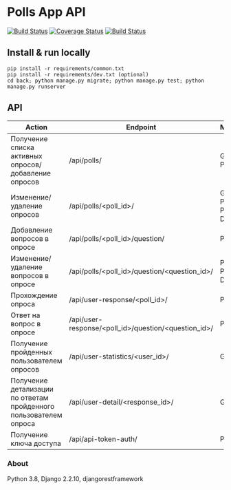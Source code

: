 # Polls App API
[![Build Status](https://travis-ci.com/Aliendrop/dj-polls.svg?branch=master)](https://travis-ci.com/Aliendrop/dj-polls)
[![Coverage Status](https://coveralls.io/repos/github/Aliendrop/dj-polls/badge.svg?branch=master)](https://coveralls.io/github/Aliendrop/dj-polls?branch=master)
[![Build Status](https://dev.azure.com/dmitrytomshin/dmitrytomshin/_apis/build/status/Aliendrop.dj-polls?branchName=master)](https://dev.azure.com/dmitrytomshin/dmitrytomshin/_build/latest?definitionId=1&branchName=master)
## Install & run locally
```
pip install -r requirements/common.txt
pip install -r requirements/dev.txt (optional)
cd back; python manage.py migrate; python manage.py test; python manage.py runserver
```
## API
| Action | Endpoint | Method | Permission |
| ------ | ------ | ------ | ------ |
| Получение списка активных опросов/добавление опросов | /api/polls/ | GET, POST | IsStaffUserOrReadOnly |
| Изменение/удаление опросов | /api/polls/<poll_id>/ | GET, PUT, PATCH, DELETE | IsStaffUserOrReadOnly |
| Добавление вопросов в опросе | /api/polls/<poll_id>/question/ | POST | IsStaffUserOrReadOnly |
| Изменение/удаление вопросов в опросе | /api/polls/<poll_id>/question/<question_id>/ | PUT, PATCH, DELETE | IsStaffUserOrReadOnly |
| Прохождение опроса | /api/user-response/<poll_id>/ | POST | AllowAny |
| Ответ на вопрос в опросе | /api/user-response/<poll_id>/question/<question_id>/ | POST | AllowAny |
| Получение пройденных пользователем опросов | /api/user-statistics/<user_id>/ | GET | AllowAny |
| Получение детализации по ответам пройденного пользователем опроса | /api/user-detail/<response_id>/ | GET | AllowAny |
| Получение ключа доступа | /api/api-token-auth/ | POST | AllowAny |
### About
Python 3.8, Django 2.2.10, djangorestframework
